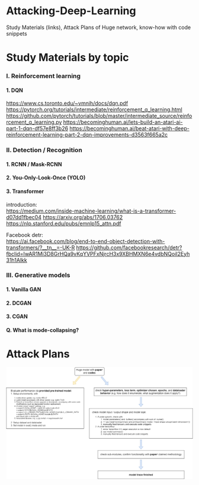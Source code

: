 # Attacking-Deep-Learning
Study Materials (links), Attack Plans of Huge network, know-how with code snippets

# Study Materials by topic
### I. Reinforcement learning
#### 1. DQN
https://www.cs.toronto.edu/~vmnih/docs/dqn.pdf
https://pytorch.org/tutorials/intermediate/reinforcement_q_learning.html
https://github.com/pytorch/tutorials/blob/master/intermediate_source/reinforcement_q_learning.py
https://becominghuman.ai/lets-build-an-atari-ai-part-1-dqn-df57e8ff3b26
https://becominghuman.ai/beat-atari-with-deep-reinforcement-learning-part-2-dqn-improvements-d3563f665a2c

### II. Detection / Recognition
#### 1. RCNN / Mask-RCNN

#### 2. You-Only-Look-Once (YOLO)

#### 3. Transformer
introduction:  
https://medium.com/inside-machine-learning/what-is-a-transformer-d07dd1fbec04
https://arxiv.org/abs/1706.03762
https://nlp.stanford.edu/pubs/emnlp15_attn.pdf
  
Facebook detr:  
https://ai.facebook.com/blog/end-to-end-object-detection-with-transformers/?__tn__=-UK-R
https://github.com/facebookresearch/detr?fbclid=IwAR1Mi3D8GrHQa9vKqYVPFxNjrcH3x9XBHMXN6e4vdbNQoiI2Eyh31h1Alkk


### III. Generative models
#### 1. Vanilla GAN

#### 2. DCGAN

#### 3. CGAN

#### Q. What is mode-collapsing?

# Attack Plans
![alt text](/Illustrations/Attack%20plan.png "Attack plan")
